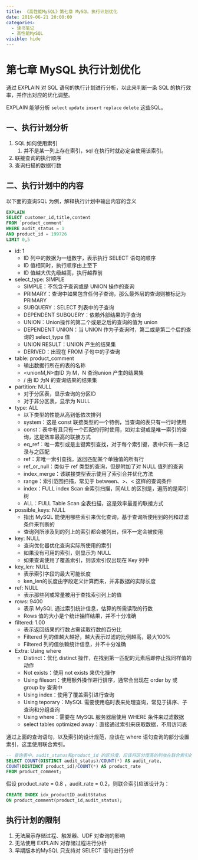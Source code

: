 ```yaml
---
title: 《高性能MySQL》第七章 MySQL 执行计划优化
date: 2019-06-21 20:00:00
categories:
  - 读书笔记
  - 高性能MySQL
visible: hide
---
```


# 第七章 MySQL 执行计划优化

通过 EXPLAIN 对 SQL 语句的执行计划进行分析，以此来判断一条 SQL 的执行效率，并作出对应的优化调整。

EXPLAIN 能够分析 `select` `update` `insert` `replace` `delete` 这些SQL。

## 一、执行计划分析

1. SQL 如何使用索引
   1. 并不是某一列上存在索引，sql 在执行时就必定会使用该索引。
2. 联接查询的执行顺序
3. 查询扫描的数据行数

## 二、执行计划中的内容

以下面的查询SQL 为例，解释执行计划中输出内容的含义

```sql
EXPLAIN
SELECT customer_id,title,content 
FROM `product_comment`
WHERE audit_status = 1
AND product_id = 199726
LIMIT 0,5
```

- id: 1
  - ID 列中的数据为一组数字，表示执行 SELECT 语句的顺序
  - ID 值相同时，执行顺序由上至下
  - ID 值越大优先级越高，执行越靠前
- select_type: SIMPLE
  - SIMPLE：不包含子查询或是 UNION 操作的查询
  - PRIMARY：查询中如果包含任何子查询，那么最外层的查询则被标记为 PRIMARY
  - SUBQUERY：SELECT 列表中的子查询
  - DEPENDENT SUBQUERY：依赖外部结果的子查询
  - UNION：Union操作的第二个或是之后的查询的值为 union
  - DEPENDENT UNION：当 UNION 作为子查询时，第二或是第二个后的查询的 select_type 值
  - UNION RESULT：UNION 产生的结果集
  - DERIVED：出现在 FROM 子句中的子查询
- table: product_comment
  - 输出数据行所在的表的名称
  - <unionM,N>由ID 为 M，N 查询union 产生的结果集
  - <derivedN>/<subqueryN> 由 ID 为N 的查询结果的结果集
- partition: NULL
  - 对于分区表，显示查询的分区ID
  - 对于非分区表，显示为 NULL
- type: ALL
  - 以下类型的性能从高到低依次排列
  - system：这是 const 联接类型的一个特例，当查询的表只有一行时使用
  - const：表中有且只有一个匹配的行时使用，如对主键或是唯一索引的查询，这是效率最高的联接方式
  - eq_ref：唯一索引或是主键索引查找，对于每个索引键，表中只有一条记录与之匹配
  - ref：非唯一索引查找，返回匹配某个单独值的所有行
  - ref_or_null：类似于 ref 类型的查询，但是附加了对 NULL 值列的查询
  - index_merge：该联接类型表示使用了索引合并优化方法
  - range：索引范围扫描，常见于 between、>、< 这样的查询条件
  - index：FULL index Scan 全索引扫描，同ALL 的区别是，遍历的是索引树
  - ALL：FULL Table Scan 全表扫描，这是效率最差的联接方式
- possible_keys: NULL 
  - 指出 MySQL 能使用哪些索引来优化查询，基于查询所使用到的列和过滤条件来判断的
  - 查询列所涉及到的列上的索引都会被列出，但不一定会被使用
- key: NULL
  - 查询优化器优化查询实际所使用的索引
  - 如果没有可用的索引，则显示为 NULL
  - 如果查询使用了覆盖索引，则该索引仅出现在 Key 列中
- key_len: NULL
  - 表示索引字段的最大可能长度
  - ken_len的长度由字段定义计算而来，并非数据的实际长度
- ref: NULL
  - 表示那些列或常量被用于查找索引列上的值
- rows: 9400
  - 表示 MySQL 通过索引统计信息，估算的所需读取的行数
  - Rows 值的大小是个统计抽样结果，并不十分准确
- filtered: 1.00
  - 表示返回结果的行数占需读取行数的百分比
  - Filtered 列的值越大越好，越大表示过滤的比例越高，最大100%
  - Filtered 列的值依赖统计信息，并不十分准确
- Extra: Using where
  - Distinct：优化 distinct 操作，在找到第一匹配的元素后即停止找同样值的动作
  - Not exists：使用 not exists 来优化操作
  - Using filesort：使用额外操作进行排序，通常会出现在 order  by 或 group by 查询中
  - Using index：使用了覆盖索引进行查询
  - Using teporary：MySQL 需要使用临时表来处理查询，常见于排序、子查询和分组查询
  - Using where：需要在 MySQL 服务器层使用 WHERE 条件来过滤数据
  - select tables optimized away：直接通过索引来获取数据，不用访问表

通过上面的查询语句，以及索引的设计规范，应该在 where 语句查询的部分设置索引，这里使用联合索引。

```SQL
-- 查询表中，audit_status和product_id 的区分度，应该将区分度高的列放在联合索引的左侧
SELECT COUNT(DISTINCT audit_status)/COUNT(*) AS audit_rate,
COUNT(DISTINCT product_id)/COUNT(*) AS product_rate
FROM product_comment;
```

假设 product_rate = 0.8 ，audit_rate = 0.2，则联合索引应该设计为：

```sql
CREATE INDEX idx_productID_auditStatus
ON product_comment(product_id,audit_status);
```



## 执行计划的限制

1. 无法展示存储过程、触发器、UDF 对查询的影响
2. 无法使用 EXPLAIN 对存储过程进行分析
3. 早期版本的MySQL 只支持对 SELECT 语句进行分析